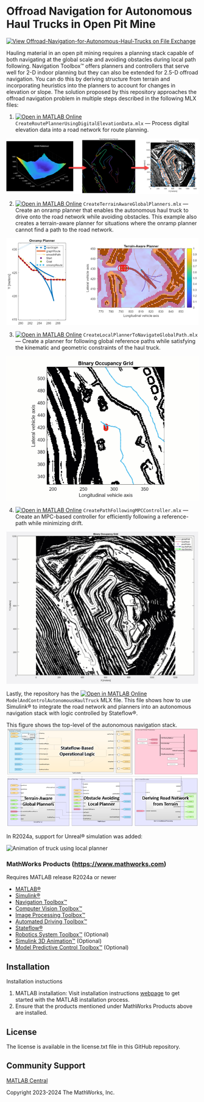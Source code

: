 # Offroad Navigation for Autonomous Haul Trucks in Open Pit Mine
<!-- This is the "Title of the contribution" that was approved during the Community Contribution Review Process --> 

[![View Offroad-Navigation-for-Autonomous-Haul-Trucks on File Exchange](https://www.mathworks.com/matlabcentral/images/matlab-file-exchange.svg)](https://www.mathworks.com/matlabcentral/fileexchange/135472-offroad-navigation-for-autonomous-haul-trucks)
<!-- Add this icon to the README if this repo also appears on File Exchange via the "Connect to GitHub" feature --> 

Hauling material in an open pit mining requires a planning stack capable of both navigating at the global scale and avoiding obstacles during local path following. Navigation Toolbox&trade; offers planners and controllers that serve well for 2-D indoor planning but they can also be extended for 2.5-D offroad navigation. You can do this by deriving structure from terrain and incorporating heuristics into the planners to account for changes in elevation or slope. The solution proposed by this repository approaches the offroad navigation problem in multiple steps described in the following MLX files:

1. [![Open in MATLAB Online](https://www.mathworks.com/images/responsive/global/open-in-matlab-online.svg)](https://matlab.mathworks.com/open/github/v1?repo=mathworks-robotics/Offroad-Navigation-for-Autonomous-Haul-Trucks&project=AutonomousHaulTruck.prj&file=CreateRoutePlannerUsingDigitalElevationData.mlx) `CreateRoutePlannerUsingDigitalElevationData.mlx` — Process digital elevation data into a road network for route planning.  

![Figures of the digital elevation data, the road network, and a planned path using the road network](images/digital_elevation_to_road_network.png)  

2. [![Open in MATLAB Online](https://www.mathworks.com/images/responsive/global/open-in-matlab-online.svg)](https://matlab.mathworks.com/open/github/v1?repo=mathworks-robotics/Offroad-Navigation-for-Autonomous-Haul-Trucks&project=AutonomousHaulTruck.prj&file=`CreateTerrainAwareGlobalPlanners.mlx) `CreateTerrainAwareGlobalPlanners.mlx` — Create an onramp planner that enables the autonomous haul truck to drive onto the road network while avoiding obstacles. This example also creates a terrain-aware planner for situations where the onramp planner cannot find a path to the road network.  

![Onramp planner and the terrain-aware planner](images/onramp_planner_and_terrain_aware_planner.png)  

3. [![Open in MATLAB Online](https://www.mathworks.com/images/responsive/global/open-in-matlab-online.svg)](https://matlab.mathworks.com/open/github/v1?repo=mathworks-robotics/Offroad-Navigation-for-Autonomous-Haul-Trucks&project=AutonomousHaulTruck.prj&file=CreateLocalPlannerToNavigateGlobalPath.mlx) `CreateLocalPlannerToNavigateGlobalPath.mlx` — Create a planner for following global reference paths while satisfying the kinematic and geometric constraints of the haul truck.  

![Animation of truck using local planner](images/local_planner.gif)

4. [![Open in MATLAB Online](https://www.mathworks.com/images/responsive/global/open-in-matlab-online.svg)](https://matlab.mathworks.com/open/github/v1?repo=mathworks-robotics/Offroad-Navigation-for-Autonomous-Haul-Trucks&project=AutonomousHaulTruck.prj&file=CreatePathFollowingMPCController.mlx) `CreatePathFollowingMPCController.mlx` — Create an MPC-based controller for efficiently following a reference-path while minimizing drift.

![Animation of truck using local planner](images/mpcPathFollower.gif)

Lastly, the repository has the [![Open in MATLAB Online](https://www.mathworks.com/images/responsive/global/open-in-matlab-online.svg)](https://matlab.mathworks.com/open/github/v1?repo=mathworks-robotics/Offroad-Navigation-for-Autonomous-Haul-Trucks&project=AutonomousHaulTruck.prj&file=ModelAndControlAutonomousHaulTruck.mlx) `ModelAndControlAutonomousHaulTruck` MLX file. This file shows how to use Simulink&reg; to integrate the road network and planners into an autonomous navigation stack with logic controlled by Stateflow&reg;. 

This figure shows the top-level of the autonomous navigation stack.
![Autonomous navigation stack Simulink model containing Stateflow logic, the road network, and planners](images/navigation_stack.png)

In R2024a, support for Unreal&reg; simulation was added:

![Animation of truck using local planner](images/unrealDemo.gif)

### MathWorks Products (https://www.mathworks.com)

Requires MATLAB release R2024a or newer
- [MATLAB&reg;](https://www.mathworks.com/products/matlab.html)
- [Simulink&reg;](https://www.mathworks.com/products/simulink.html)
- [Navigation Toolbox&trade;](https://www.mathworks.com/products/navigation.html)
- [Computer Vision Toolbox&trade;](https://www.mathworks.com/products/computer-vision.html)
- [Image Processing Toolbox&trade;](https://www.mathworks.com/products/image.html)
- [Automated Driving Toolbox&trade;](https://www.mathworks.com/products/automated-driving.html)
- [Stateflow&reg;](https://www.mathworks.com/products/stateflow.html)
- [Robotics System Toolbox&trade;](https://www.mathworks.com/products/robotics.html) (Optional)
- [Simulink 3D Animation&trade;](https://www.mathworks.com/products/3d-animation.html) (Optional)
- [Model Predictive Control Toolbox&trade;](https://www.mathworks.com/products/stateflow.html) (Optional)

## Installation
Installation instuctions

1. MATLAB installation: Visit installation instructions [webpage](https://in.mathworks.com/help/install/) to get started with the MATLAB installation process. 
2. Ensure that the products mentioned under MathWorks Products above are installed.

## License
<!--- Make sure you have a License.txt within your Repo --->

The license is available in the license.txt file in this GitHub repository.

## Community Support
[MATLAB Central](https://www.mathworks.com/matlabcentral)

Copyright 2023-2024 The MathWorks, Inc.

<!--- Do not forget to the add the SECURITY.md to this repo --->
<!--- Add Topics #Topics to your Repo such as #MATLAB  --->

<!--- This is my comment --->

<!-- Include any Trademarks if this is the first time mentioning trademarked products (For Example:  MATLAB&reg; Simulink&reg; Trademark&trade; Simulink Test&#8482;) --> 


